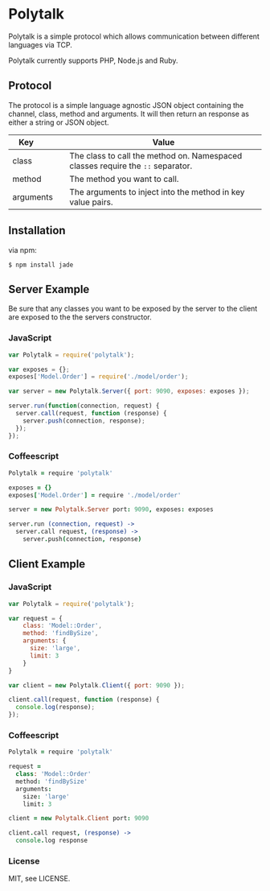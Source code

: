 # Polytalk

Polytalk is a simple protocol which allows communication between different languages via TCP.

Polytalk currently supports PHP, Node.js and Ruby.

## Protocol

The protocol is a simple language agnostic JSON object containing the channel, class, method and arguments. It will then return an response as either a string or JSON object.

Key          | Value
------------ | ------------- 
class        | The class to call the method on. Namespaced classes require the `::` separator.
method       | The method you want to call.
arguments    | The arguments to inject into the method in key value pairs.

## Installation

via npm:

```
$ npm install jade
```
    
## Server Example

Be sure that any classes you want to be exposed by the server to the client are exposed to the the servers constructor.

### JavaScript

```javascript
var Polytalk = require('polytalk');

var exposes = {};
exposes['Model.Order'] = require('./model/order');

var server = new Polytalk.Server({ port: 9090, exposes: exposes });

server.run(function(connection, request) {
  server.call(request, function (response) {
    server.push(connection, response);
  });
});
```

### Coffeescript

```coffeescript
Polytalk = require 'polytalk'

exposes = {}
exposes['Model.Order'] = require './model/order'

server = new Polytalk.Server port: 9090, exposes: exposes

server.run (connection, request) ->
  server.call request, (response) ->
    server.push(connection, response)
```

## Client Example

### JavaScript
  
```javascript
var Polytalk = require('polytalk');

var request = {
    class: 'Model::Order',
    method: 'findBySize',
    arguments: {
      size: 'large',
      limit: 3
    }
}

var client = new Polytalk.Client({ port: 9090 });

client.call(request, function (response) {
  console.log(response);
});
```

### Coffeescript

```coffeescript
Polytalk = require 'polytalk'

request = 
  class: 'Model::Order'
  method: 'findBySize'
  arguments:
    size: 'large'
    limit: 3

client = new Polytalk.Client port: 9090

client.call request, (response) ->
  console.log response
```

### License

MIT, see LICENSE.
